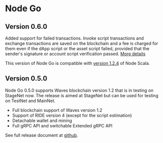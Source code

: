 # Node Go

## Version 0.6.0

Added support for failed transactions. Invoke script transactions and exchange transactions are saved on the blockchain and a fee is charged for them even if the dApp script or the asset script failed, provided that the sender's signature or account script verification passed. [More details](/en/keep-in-touch/april)

This version of Node Go is compatible with [version 1.2.4](https://github.com/wavesplatform/Waves/releases/tag/v1.2.4) of Node Scala.

## Version 0.5.0

Node Go 0.5.0 supports Waves blockchain version 1.2 that is in testing on StageNet now.
The release is aimed at StageNet but can be used for testing on TestNet and MainNet.

 * Full blockchain support of Waves version 1.2
 * Support of RIDE version 4 (except for the script estimation)
 * Detachable wallet and mining
 * Full gRPC API and switchable Extended gRPC API

See full release document at [github](https://github.com/wavesplatform/gowaves/releases/).
